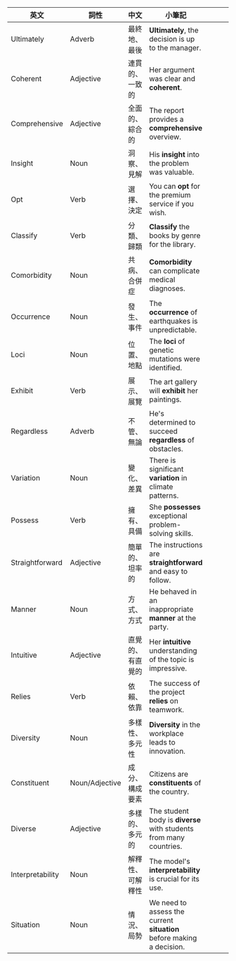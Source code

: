 | 英文               | 詞性             | 中文       | 小筆記                                                                   |     |     |     |     |
| ---------------- | -------------- | -------- | --------------------------------------------------------------------- | --- | --- | --- | --- |
| Ultimately       | Adverb         | 最終地、最後   | **Ultimately**, the decision is up to the manager.                    |     |     |     |     |
| Coherent         | Adjective      | 連貫的、一致的  | Her argument was clear and **coherent**.                              |     |     |     |     |
| Comprehensive    | Adjective      | 全面的、綜合的  | The report provides a **comprehensive** overview.                     |     |     |     |     |
| Insight          | Noun           | 洞察、見解    | His **insight** into the problem was valuable.                        |     |     |     |     |
| Opt              | Verb           | 選擇、決定    | You can **opt** for the premium service if you wish.                  |     |     |     |     |
| Classify         | Verb           | 分類、歸類    | **Classify** the books by genre for the library.                      |     |     |     |     |
| Comorbidity      | Noun           | 共病、合併症   | **Comorbidity** can complicate medical diagnoses.                     |     |     |     |     |
| Occurrence       | Noun           | 發生、事件    | The **occurrence** of earthquakes is unpredictable.                   |     |     |     |     |
| Loci             | Noun           | 位置、地點    | The **loci** of genetic mutations were identified.                    |     |     |     |     |
| Exhibit          | Verb           | 展示、展覽    | The art gallery will **exhibit** her paintings.                       |     |     |     |     |
| Regardless       | Adverb         | 不管、無論    | He's determined to succeed **regardless** of obstacles.               |     |     |     |     |
| Variation        | Noun           | 變化、差異    | There is significant **variation** in climate patterns.               |     |     |     |     |
| Possess          | Verb           | 擁有、具備    | She **possesses** exceptional problem-solving skills.                 |     |     |     |     |
| Straightforward  | Adjective      | 簡單的、坦率的  | The instructions are **straightforward** and easy to follow.          |     |     |     |     |
| Manner           | Noun           | 方式、方式    | He behaved in an inappropriate **manner** at the party.               |     |     |     |     |
| Intuitive        | Adjective      | 直覺的、有直覺的 | Her **intuitive** understanding of the topic is impressive.           |     |     |     |     |
| Relies           | Verb           | 依賴、依靠    | The success of the project **relies** on teamwork.                    |     |     |     |     |
| Diversity        | Noun           | 多樣性、多元性  | **Diversity** in the workplace leads to innovation.                   |     |     |     |     |
| Constituent      | Noun/Adjective | 成分、構成要素  | Citizens are **constituents** of the country.                         |     |     |     |     |
| Diverse          | Adjective      | 多樣的、多元的  | The student body is **diverse** with students from many countries.    |     |     |     |     |
| Interpretability | Noun           | 解釋性、可解釋性 | The model's **interpretability** is crucial for its use.              |     |     |     |     |
| Situation        | Noun           | 情況、局勢    | We need to assess the current **situation** before making a decision. |     |     |     |     |
